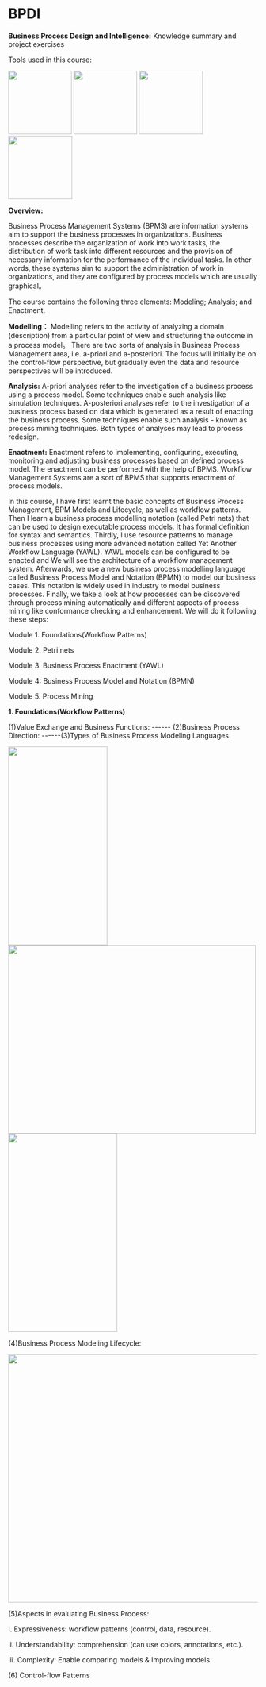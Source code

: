 # BPDI
**Business Process Design and Intelligence:** Knowledge summary and project exercises

Tools used in this course:

<a href="https://woped.dhbw-karlsruhe.de/" target="_blank" rel="noopener noreferrer"><img loading="lazy" class="alignnone wp-image-643" src="https://user-images.githubusercontent.com/60782937/171988368-ade3b279-bef9-4fcc-b5c3-7e994de20440.png" alt="" width="128" height="128"></a>
<a href="https://yawlfoundation.github.io/" target="_blank" rel="noopener noreferrer"><img loading="lazy" class="alignnone wp-image-644" src="https://user-images.githubusercontent.com/60782937/171988405-2e66f1f5-1d0d-4911-a91b-d5fed0af3bf5.png" alt="" width="128" height="128"></a>
<a href="https://academic.signavio.com/" target="_blank" rel="noopener noreferrer"><img loading="lazy" class="alignnone wp-image-642" src="http://amin.blogs.dsv.su.se/files/2020/12/signavio.png" alt="" width="129" height="128" srcset="https://user-images.githubusercontent.com/60782937/171988413-e411e58e-e21e-4ffa-9144-9bc02d1e0792.png" sizes="(max-width: 129px) 100vw, 129px"></a>
<a href="https://www.promtools.org/" target="_blank" rel="noopener noreferrer"><img loading="lazy" class="alignnone wp-image-641" src="https://user-images.githubusercontent.com/60782937/171988431-258396fe-d8d0-4ac7-971d-964de796bb06.png" alt="" width="129" height="128"></a>

**Overview:**

Business Process Management Systems (BPMS) are information systems aim to support the business processes in organizations. Business processes describe the organization of work into work tasks, the distribution of work task into different resources and the provision of necessary information for the performance of the individual tasks. In other words, these systems aim to support the administration of work in organizations, and they are configured by process models which are usually graphical。

The course contains the following three elements: Modeling; Analysis; and Enactment.

**Modelling：** Modelling refers to the activity of analyzing a domain (description) from a particular point of view and structuring the outcome in a process model。
There are two sorts of analysis in Business Process Management area, i.e. a-priori and a-posteriori. The focus will initially be on the control-flow perspective, but gradually even the data and resource perspectives will be introduced.

**Analysis:** A-priori analyses refer to the investigation of a business process using a process model. Some techniques enable such analysis like simulation techniques. A-posteriori analyses refer to the investigation of a business process based on data which is generated as a result of enacting the business process. Some techniques enable such analysis - known as process mining techniques. Both types of analyses may lead to process redesign.

**Enactment:** Enactment refers to implementing, configuring, executing, monitoring and adjusting business processes based on defined process model. The enactment can be performed with the help of BPMS. Workflow Management Systems are a sort of BPMS that supports enactment of process models. 

In this course, I have first learnt the basic concepts of Business Process Management, BPM Models and Lifecycle, as well as workflow patterns. Then I learn a business process modelling notation (called Petri nets) that can be used to design executable process models. It has formal definition for syntax and semantics. Thirdly, I use resource patterns to manage business processes using more advanced notation called Yet Another Workflow Language (YAWL). YAWL models can be configured to be enacted and We will see the architecture of a workflow management system. Afterwards, we use a new business process modelling language called Business Process Model and Notation (BPMN) to model our business cases. This notation is widely used in industry to model business processes. Finally, we take a look at how processes can be discovered through process mining automatically and different aspects of process mining like conformance checking and enhancement. We will do it following these steps:

Module 1. Foundations(Workflow Patterns)

Module 2. Petri nets

Module 3. Business Process Enactment (YAWL)

Module 4: Business Process Model and Notation (BPMN)

Module 5. Process Mining

**1. Foundations(Workflow Patterns)**

(1)Value Exchange and Business Functions:   ------  (2)Business Process Direction:   ------(3)Types of Business Process Modeling Languages

<img loading="lazy" class="alignnone wp-image-643" src="https://user-images.githubusercontent.com/60782937/171991457-6a95ce57-88a8-4472-a0b2-8bf0870190ae.png" alt="" width="200" height="400">               <img loading="lazy" class="alignnone wp-image-643" src="https://user-images.githubusercontent.com/60782937/171991618-4761b5aa-67f9-426a-b32f-bfb05f054294.png" alt="" width="500" height="380">     <img loading="lazy" class="alignnone wp-image-643" src="https://user-images.githubusercontent.com/60782937/171991854-d1482da3-5521-401e-b6cd-5ccf276292eb.png" alt="" width="220" height="400">


(4)Business Process Modeling Lifecycle:

<img loading="lazy" class="alignnone wp-image-643" src="https://user-images.githubusercontent.com/60782937/171991833-8b5a9ff7-4ffa-4313-ab6d-9adaf77a57ee.png" alt="" width="1000" height="500"> 

(5)Aspects in evaluating Business Process: 

  i. Expressiveness: workflow patterns (control, data, resource).
  
  ii. Understandability: comprehension (can use colors, annotations, etc.).
  
  iii. Complexity: Enable comparing models & Improving models.
 
 (6) Control-flow Patterns
 


